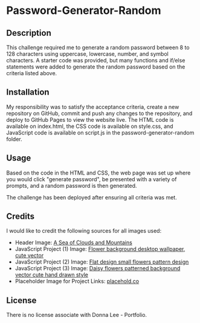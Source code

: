 # Password-Generator-Random

## Description

This challenge required me to generate a random password between 8 to 128 characters using uppercase, lowercase, number, and symbol characters. A starter code was provided, but many functions and if/else statements were added to generate the random password based on the criteria listed above. 

## Installation

My responsibility was to satisfy the acceptance criteria, create a new repository on GitHub, commit and push any changes to the repository, and deploy to GitHub Pages to view the website live. The HTML code is available on index.html, the CSS code is available on style.css, and JavaScript code is available on script.js in the password-generator-random folder.

## Usage

Based on the code in the HTML and CSS, the web page was set up where you would click "generate password", be presented with a variety of prompts, and a random password is then generated. 

The challenge has been deployed after ensuring all criteria was met. 

## Credits

I would like to credit the following sources for all images used: 
* Header Image: [A Sea of Clouds and Mountains](https://github.com/dhl287/donna-lee-portfolio/edit/main/README.md)
* JavaScript Project (1) Image: [Flower background desktop wallpaper, cute vector](https://www.freepik.com/free-vector/flower-background-desktop-wallpaper-cute-vector_18247662.htm#query=small%20flowers&position=1&from_view=keyword&track=ais)
* JavaScript Project (2) Image: [Flat design small flowers pattern design](https://www.freepik.com/free-vector/flower-background-desktop-wallpaper-cute-vector_18247662.htm#query=small%20flowers&position=1&from_view=keyword&track=ais)
* JavaScript Project (3) Image: [Daisy flowers patterned background vector cute hand drawn style](https://www.freepik.com/free-vector/daisy-flowers-patterned-background-vector-cute-hand-drawn-style_16398837.htm#query=small%20flowers&position=3&from_view=keyword&track=ais)
* Placeholder Image for Project Links: [placehold.co](https://www.freepik.com/free-vector/daisy-flowers-patterned-background-vector-cute-hand-drawn-style_16398837.htm#query=small%20flowers&position=3&from_view=keyword&track=ais)

## License

There is no license associate with Donna Lee - Portfolio.

